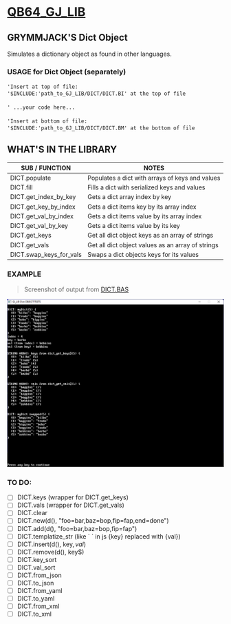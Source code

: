 # [QB64_GJ_LIB](../README.md)
## GRYMMJACK'S Dict Object

Simulates a dictionary object as found in other languages.

### USAGE for Dict Object (separately)
```basic
'Insert at top of file:
'$INCLUDE:'path_to_GJ_LIB/DICT/DICT.BI' at the top of file

' ...your code here...

'Insert at bottom of file: 
'$INCLUDE:'path_to_GJ_LIB/DICT/DICT.BM' at the bottom of file
```



## WHAT'S IN THE LIBRARY
| SUB / FUNCTION | NOTES |
|----------------|-------|
| DICT.populate            | Populates a dict with arrays of keys and values
| DICT.fill                | Fills a dict with serialized keys and values
| DICT.get_index_by_key    | Gets a dict array index by key
| DICT.get_key_by_index    | Gets a dict items key by its array index
| DICT.get_val_by_index    | Gets a dict items value by its array index
| DICT.get_val_by_key      | Gets a dict items value by its key
| DICT.get_keys            | Get all dict object keys as an array of strings
| DICT.get_vals            | Get all dict object values as an array of strings
| DICT.swap_keys_for_vals  | Swaps a dict objects keys for its values

### EXAMPLE 
> Screenshot of output from [DICT.BAS](DICT.BAS)

![Example output from [DICT.BAS](DICT.BAS)](DICT.png)

### TO DO:
- [ ] DICT.keys (wrapper for DICT.get_keys)
- [ ] DICT.vals (wrapper for DICT.get_vals)
- [ ] DICT.clear
- [ ] DICT.new(d(), "foo=bar,baz=bop,fip=fap,end=done")
- [ ] DICT.add(d(), "foo=bar,baz=bop,fip=fap")
- [ ] DICT.templatize_str (like \` \` in js {key} replaced with {val})
- [ ] DICT.insert(d(), key$, val$)
- [ ] DICT.remove(d(), key$)
- [ ] DICT.key_sort
- [ ] DICT.val_sort
- [ ] DICT.from_json
- [ ] DICT.to_json
- [ ] DICT.from_yaml
- [ ] DICT.to_yaml
- [ ] DICT.from_xml
- [ ] DICT.to_xml